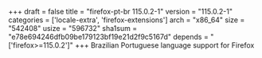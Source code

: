 +++
draft = false
title = "firefox-pt-br 115.0.2-1"
version = "115.0.2-1"
categories = ['locale-extra', 'firefox-extensions']
arch = "x86_64"
size = "542408"
usize = "596732"
sha1sum = "e78e694246dfb09be179123bf19e21d2f9c5167d"
depends = "['firefox>=115.0.2']"
+++
Brazilian Portuguese language support for Firefox